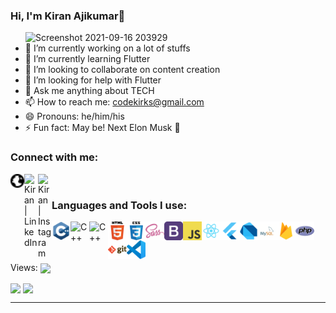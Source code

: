 ### Hi, I'm Kiran Ajikumar👋

<img align="right" width="480" alt="Screenshot 2021-09-16 203929" src="https://user-images.githubusercontent.com/73101486/133656376-57dbd46d-64df-4cdd-968a-b3367c0bc3fb.png">

- 🔭 I’m currently working on a lot of stuffs
- 🌱 I’m currently learning Flutter
- 👯 I’m looking to collaborate on content creation
- 🤔 I’m looking for help with Flutter
- 💬 Ask me anything about TECH
- 📫 How to reach me: codekirks@gmail.com
- 😄 Pronouns: he/him/his
- ⚡ Fun fact: May be! Next Elon Musk 🤣


### Connect with me:

[<img align="left" alt="kiran.codes" width="22px" src="https://raw.githubusercontent.com/iconic/open-iconic/master/svg/globe.svg" />][website]
[<img align="left" alt="Kiran | LinkedIn" width="22px" src="https://cdn.jsdelivr.net/npm/simple-icons@v3/icons/linkedin.svg" />][linkedin]
[<img align="left" alt="Kiran | Instagram" width="22px" src="https://cdn.jsdelivr.net/npm/simple-icons@v3/icons/instagram.svg" />][instagram]

<br />

### Languages and Tools I use:


<img align="left" alt="C++" width="30px" src="https://raw.githubusercontent.com/github/explore/80688e429a7d4ef2fca1e82350fe8e3517d3494d/topics/cpp/cpp.png"/>
<img align="left" alt="C++" width="30px" src="https://raw.githubusercontent.com/abranhe/programming-languages-logos/master/src/java/java_32x32.png"/>
<img align="left" alt="C++" width="30px" src="https://raw.githubusercontent.com/abranhe/programming-languages-logos/master/src/c/c_32x32.png"/>
<img align="left" alt="HTML5" width="30px" src="https://raw.githubusercontent.com/github/explore/80688e429a7d4ef2fca1e82350fe8e3517d3494d/topics/html/html.png" />
<img align="left" alt="CSS3"  width="30px" src="https://raw.githubusercontent.com/github/explore/80688e429a7d4ef2fca1e82350fe8e3517d3494d/topics/css/css.png" />
<img align="left" alt="Sass"  width="30px" src="https://raw.githubusercontent.com/github/explore/80688e429a7d4ef2fca1e82350fe8e3517d3494d/topics/sass/sass.png" />
<img align="left" alt="Bootstrap" width="30px" src="https://raw.githubusercontent.com/github/explore/80688e429a7d4ef2fca1e82350fe8e3517d3494d/topics/bootstrap/bootstrap.png"/>
<img align="left" alt="JavaScript" width="30px" src="https://raw.githubusercontent.com/github/explore/80688e429a7d4ef2fca1e82350fe8e3517d3494d/topics/javascript/javascript.png" />
<img align="left" alt="ReactJs" width="30px" src="https://raw.githubusercontent.com/github/explore/80688e429a7d4ef2fca1e82350fe8e3517d3494d/topics/react/react.png"/>
<img align="left" alt="Flutter" width="30px" src="https://raw.githubusercontent.com/github/explore/80688e429a7d4ef2fca1e82350fe8e3517d3494d/topics/flutter/flutter.png">
<img align="left" alt="Dart" width="30px" src="https://raw.githubusercontent.com/github/explore/80688e429a7d4ef2fca1e82350fe8e3517d3494d/topics/dart/dart.png">
<img align="left" alt="MySQL" width="30px" src="https://raw.githubusercontent.com/github/explore/80688e429a7d4ef2fca1e82350fe8e3517d3494d/topics/mysql/mysql.png" />
<img align="left" alt="Firebase" width="30px" src="https://raw.githubusercontent.com/github/explore/80688e429a7d4ef2fca1e82350fe8e3517d3494d/topics/firebase/firebase.png"/>
<img align="left" alt="PHP" width="30px" src="https://raw.githubusercontent.com/github/explore/ccc16358ac4530c6a69b1b80c7223cd2744dea83/topics/php/php.png"/>
<img align="left" alt="Git" width="30px" src="https://raw.githubusercontent.com/github/explore/80688e429a7d4ef2fca1e82350fe8e3517d3494d/topics/git/git.png" />
<img align="left" alt="Visual Studio Code" width="30px" src="https://raw.githubusercontent.com/github/explore/80688e429a7d4ef2fca1e82350fe8e3517d3494d/topics/visual-studio-code/visual-studio-code.png" />

<br />
<br />
<br/>

Views:
<img align="center" src="https://profile-counter.glitch.me/{kiranajik}/count.svg"/>

<img align="center" src="https://github-readme-stats.vercel.app/api?username=kiranajik&count_private=true&show_icons=true&theme=radical"/>
<img align="center" src="https://github-readme-streak-stats.herokuapp.com/?user=kiranajik&theme=radical"/>
<br/>

---



[website]: https://kiran.codes
[instagram]: https://instagram.com/kiran_ajik
[linkedin]: https://linkedin.com/in/kiran-ajikumar
[webdevplaylist]: https://kiran.codes



